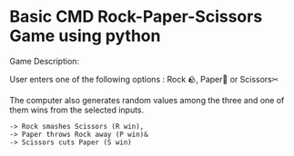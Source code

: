 # Basic CMD Rock-Paper-Scissors Game using python

  Game Description:
  
  User enters one of the following options : Rock 🪨, Paper📄 or Scissors✂
  
  The computer also generates random values among the three and one of them wins from the selected inputs.
  
    -> Rock smashes Scissors (R win), 
    -> Paper throws Rock away (P win)&
    -> Scissors cuts Paper (S win)

